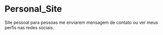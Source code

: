 # Personal_Site
Site pessoal para pessoas me enviarem mensagem de contato ou ver meus perfis nas redes sociais.
